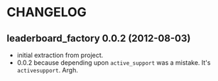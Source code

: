 # CHANGELOG

## leaderboard_factory 0.0.2 (2012-08-03)

* initial extraction from project.
* 0.0.2 because depending upon `active_support` was a mistake. It's `activesupport`. Argh.